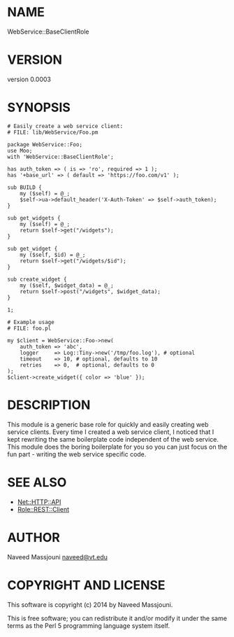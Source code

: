 # NAME

WebService::BaseClientRole

# VERSION

version 0.0003

# SYNOPSIS

    # Easily create a web service client:
    # FILE: lib/WebService/Foo.pm

    package WebService::Foo;
    use Moo;
    with 'WebService::BaseClientRole';

    has auth_token => ( is => 'ro', required => 1 );
    has '+base_url' => ( default => 'https://foo.com/v1' );

    sub BUILD {
        my ($self) = @_;
        $self->ua->default_header('X-Auth-Token' => $self->auth_token);
    }

    sub get_widgets {
        my ($self) = @_;
        return $self->get("/widgets");
    }

    sub get_widget {
        my ($self, $id) = @_;
        return $self->get("/widgets/$id");
    }

    sub create_widget {
        my ($self, $widget_data) = @_;
        return $self->post("/widgets", $widget_data);
    }

    1;

    # Example usage
    # FILE: foo.pl

    my $client = WebService::Foo->new(
        auth_token => 'abc',
        logger     => Log::Tiny->new('/tmp/foo.log'), # optional
        timeout    => 10, # optional, defaults to 10
        retries    => 0,  # optional, defaults to 0
    );
    $client->create_widget({ color => 'blue' });

# DESCRIPTION

This module is a generic base role for quickly and easily creating web service
clients.
Every time I created a web service client, I noticed that I kept rewriting the
same boilerplate code independent of the web service.
This module does the boring boilerplate for you so you can just focus on
the fun part - writing the web service specific code.

# SEE ALSO

- [Net::HTTP::API](http://search.cpan.org/perldoc?Net::HTTP::API)
- [Role::REST::Client](http://search.cpan.org/perldoc?Role::REST::Client)

# AUTHOR

Naveed Massjouni <naveed@vt.edu>

# COPYRIGHT AND LICENSE

This software is copyright (c) 2014 by Naveed Massjouni.

This is free software; you can redistribute it and/or modify it under
the same terms as the Perl 5 programming language system itself.
